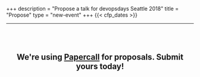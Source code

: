 +++
description = "Propose a talk for devopsdays Seattle 2018"
title = "Propose"
type = "new-event"
+++
{{< cfp_dates >}}

<hr>
<br><br>
<h2 align="center">We're using <a href="https://www.papercall.io/devopsdays-seattle-2108">Papercall</a> for proposals. Submit yours today!</h2>